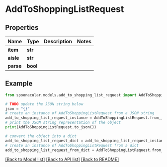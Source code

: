 # AddToShoppingListRequest



## Properties

Name | Type | Description | Notes
------------ | ------------- | ------------- | -------------
**item** | **str** |  | 
**aisle** | **str** |  | 
**parse** | **bool** |  | 

## Example

```python
from spoonacular.models.add_to_shopping_list_request import AddToShoppingListRequest

# TODO update the JSON string below
json = "{}"
# create an instance of AddToShoppingListRequest from a JSON string
add_to_shopping_list_request_instance = AddToShoppingListRequest.from_json(json)
# print the JSON string representation of the object
print(AddToShoppingListRequest.to_json())

# convert the object into a dict
add_to_shopping_list_request_dict = add_to_shopping_list_request_instance.to_dict()
# create an instance of AddToShoppingListRequest from a dict
add_to_shopping_list_request_from_dict = AddToShoppingListRequest.from_dict(add_to_shopping_list_request_dict)
```
[[Back to Model list]](../README.md#documentation-for-models) [[Back to API list]](../README.md#documentation-for-api-endpoints) [[Back to README]](../README.md)


